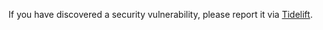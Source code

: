 If you have discovered a security vulnerability, please report it via [Tidelift](https://tidelift.com/security).

